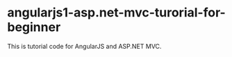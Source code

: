 # angularjs1-asp.net-mvc-turorial-for-beginner
This is tutorial code for AngularJS and ASP.NET MVC.

